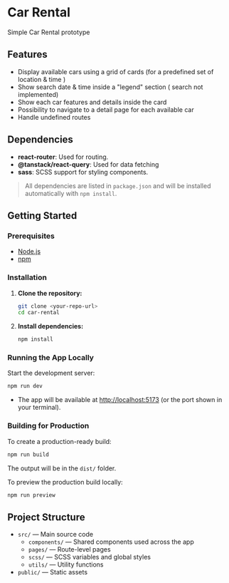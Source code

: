 # Car Rental 

Simple Car Rental prototype
## Features
- Display available cars using a grid of cards (for a predefined set of location & time )
- Show search date & time inside a "legend" section ( search not implemented)
- Show each car features and details inside the card
- Possibility to navigate to a detail page for each available car
- Handle undefined routes

## Dependencies

- **react-router**: Used for routing.
- **@tanstack/react-query**: Used for data fetching
- **sass**: SCSS support for styling components.

> All dependencies are listed in `package.json` and will be installed automatically with `npm install`.

## Getting Started

### Prerequisites
- [Node.js](https://nodejs.org/) 
- [npm](https://www.npmjs.com/) 
### Installation
1. **Clone the repository:**
   ```sh
   git clone <your-repo-url>
   cd car-rental
   ```
2. **Install dependencies:**
   ```sh
   npm install
   ```

### Running the App Locally
Start the development server:
```sh
npm run dev
```
- The app will be available at [http://localhost:5173](http://localhost:5173) (or the port shown in your terminal).

### Building for Production
To create a production-ready build:
```sh
npm run build
```
The output will be in the `dist/` folder.

To preview the production build locally:
```sh
npm run preview
```

## Project Structure
- `src/` — Main source code
  - `components/` — Shared components used across the app
  - `pages/` — Route-level pages
  - `scss/` — SCSS variables and global styles
  - `utils/` — Utility functions
- `public/` — Static assets


